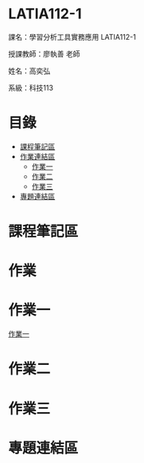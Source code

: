 # LATIA112-1

課名：學習分析工具實務應用 LATIA112-1

授課教師：廖執善 老師

姓名：高奕弘

系級：科技113

# 目錄

- [課程筆記區](#課程筆記區)
- [作業連結區](#作業)
  - [作業一](#作業一)
  - [作業二](#作業二)
  - [作業三](#作業三)
- [專題連結區](#專題連結區)

# 課程筆記區


# 作業


# 作業一
  [作業一](https://github.com/kw404/LATIA112-1/blob/main/HW1/HW-1.ipynb)

# 作業二


# 作業三


# 專題連結區